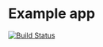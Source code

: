 # Example app
[![Build Status](https://travis-ci.org/ember-admin/website-ember-cli-part.svg?branch=master)](https://travis-ci.org/ember-admin/website-ember-cli-part)

